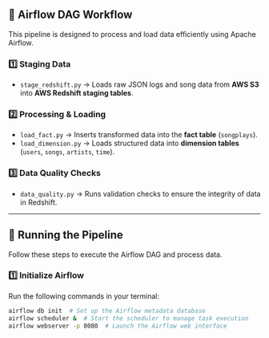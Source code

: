 ## 📌 Airflow DAG Workflow
This pipeline is designed to process and load data efficiently using Apache Airflow.

### 1️⃣ **Staging Data**
- `stage_redshift.py` → Loads raw JSON logs and song data from **AWS S3** into **AWS Redshift staging tables**.

### 2️⃣ **Processing & Loading**
- `load_fact.py` → Inserts transformed data into the **fact table** (`songplays`).
- `load_dimension.py` → Loads structured data into **dimension tables** (`users`, `songs`, `artists`, `time`).

### 3️⃣ **Data Quality Checks**
- `data_quality.py` → Runs validation checks to ensure the integrity of data in Redshift.

---

## 🚀 Running the Pipeline
Follow these steps to execute the Airflow DAG and process data.

### 1️⃣ **Initialize Airflow**
Run the following commands in your terminal:

```bash
airflow db init  # Set up the Airflow metadata database
airflow scheduler &  # Start the scheduler to manage task execution
airflow webserver -p 8080  # Launch the Airflow web interface

